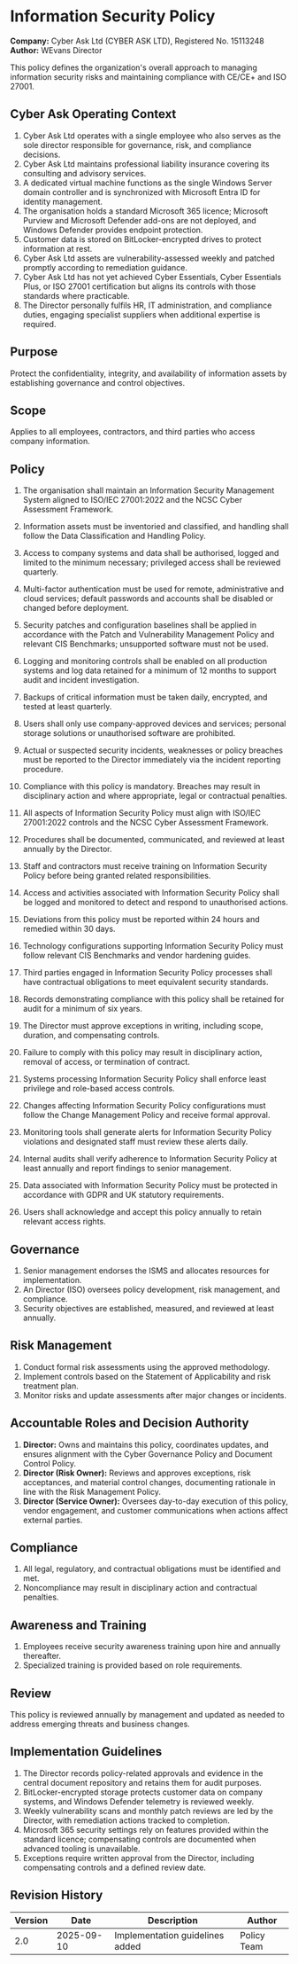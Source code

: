 # Information Security Policy

**Company:** Cyber Ask Ltd (CYBER ASK LTD), Registered No. 15113248  
**Author:** WEvans Director

This policy defines the organization's overall approach to managing information security risks and maintaining compliance with CE/CE+ and ISO 27001.

## Cyber Ask Operating Context

1. Cyber Ask Ltd operates with a single employee who also serves as the sole director responsible for governance, risk, and compliance decisions.
2. Cyber Ask Ltd maintains professional liability insurance covering its consulting and advisory services.
3. A dedicated virtual machine functions as the single Windows Server domain controller and is synchronized with Microsoft Entra ID for identity management.
4. The organisation holds a standard Microsoft 365 licence; Microsoft Purview and Microsoft Defender add-ons are not deployed, and Windows Defender provides endpoint protection.
5. Customer data is stored on BitLocker-encrypted drives to protect information at rest.
6. Cyber Ask Ltd assets are vulnerability-assessed weekly and patched promptly according to remediation guidance.
7. Cyber Ask Ltd has not yet achieved Cyber Essentials, Cyber Essentials Plus, or ISO 27001 certification but aligns its controls with those standards where practicable.
8. The Director personally fulfils HR, IT administration, and compliance duties, engaging specialist suppliers when additional expertise is required.



## Purpose

Protect the confidentiality, integrity, and availability of information assets by establishing governance and control objectives.

## Scope

Applies to all employees, contractors, and third parties who access company information.

## Policy
1. The organisation shall maintain an Information Security Management System aligned to ISO/IEC 27001:2022 and the NCSC Cyber Assessment Framework.
2. Information assets must be inventoried and classified, and handling shall follow the Data Classification and Handling Policy.
3. Access to company systems and data shall be authorised, logged and limited to the minimum necessary; privileged access shall be reviewed quarterly.
4. Multi-factor authentication must be used for remote, administrative and cloud services; default passwords and accounts shall be disabled or changed before deployment.
5. Security patches and configuration baselines shall be applied in accordance with the Patch and Vulnerability Management Policy and relevant CIS Benchmarks; unsupported software must not be used.
6. Logging and monitoring controls shall be enabled on all production systems and log data retained for a minimum of 12 months to support audit and incident investigation.
7. Backups of critical information must be taken daily, encrypted, and tested at least quarterly.
8. Users shall only use company-approved devices and services; personal storage solutions or unauthorised software are prohibited.
9. Actual or suspected security incidents, weaknesses or policy breaches must be reported to the Director immediately via the incident reporting procedure.
10. Compliance with this policy is mandatory. Breaches may result in disciplinary action and where appropriate, legal or contractual penalties.

1. All aspects of Information Security Policy must align with ISO/IEC 27001:2022 controls and the NCSC Cyber Assessment Framework.
2. Procedures shall be documented, communicated, and reviewed at least annually by the Director.
3. Staff and contractors must receive training on Information Security Policy before being granted related responsibilities.
4. Access and activities associated with Information Security Policy shall be logged and monitored to detect and respond to unauthorised actions.
5. Deviations from this policy must be reported within 24 hours and remedied within 30 days.
6. Technology configurations supporting Information Security Policy must follow relevant CIS Benchmarks and vendor hardening guides.
7. Third parties engaged in Information Security Policy processes shall have contractual obligations to meet equivalent security standards.
8. Records demonstrating compliance with this policy shall be retained for audit for a minimum of six years.
9. The Director must approve exceptions in writing, including scope, duration, and compensating controls.
10. Failure to comply with this policy may result in disciplinary action, removal of access, or termination of contract.

1. Systems processing Information Security Policy shall enforce least privilege and role-based access controls.
2. Changes affecting Information Security Policy configurations must follow the Change Management Policy and receive formal approval.
3. Monitoring tools shall generate alerts for Information Security Policy violations and designated staff must review these alerts daily.
4. Internal audits shall verify adherence to Information Security Policy at least annually and report findings to senior management.
5. Data associated with Information Security Policy must be protected in accordance with GDPR and UK statutory requirements.
6. Users shall acknowledge and accept this policy annually to retain relevant access rights.

## Governance

1. Senior management endorses the ISMS and allocates resources for implementation.
2. An Director (ISO) oversees policy development, risk management, and compliance.
3. Security objectives are established, measured, and reviewed at least annually.

## Risk Management

1. Conduct formal risk assessments using the approved methodology.
2. Implement controls based on the Statement of Applicability and risk treatment plan.
3. Monitor risks and update assessments after major changes or incidents.

## Accountable Roles and Decision Authority

1. **Director:** Owns and maintains this policy, coordinates updates, and ensures alignment with the Cyber Governance Policy and Document Control Policy.
2. **Director (Risk Owner):** Reviews and approves exceptions, risk acceptances, and material control changes, documenting rationale in line with the Risk Management Policy.
3. **Director (Service Owner):** Oversees day-to-day execution of this policy, vendor engagement, and customer communications when actions affect external parties.


## Compliance

1. All legal, regulatory, and contractual obligations must be identified and met.
2. Noncompliance may result in disciplinary action and contractual penalties.

## Awareness and Training

1. Employees receive security awareness training upon hire and annually thereafter.
2. Specialized training is provided based on role requirements.

## Review

This policy is reviewed annually by management and updated as needed to address emerging threats and business changes.

## Implementation Guidelines
1. The Director records policy-related approvals and evidence in the central document repository and retains them for audit purposes.
2. BitLocker-encrypted storage protects customer data on company systems, and Windows Defender telemetry is reviewed weekly.
3. Weekly vulnerability scans and monthly patch reviews are led by the Director, with remediation actions tracked to completion.
4. Microsoft 365 security settings rely on features provided within the standard licence; compensating controls are documented when advanced tooling is unavailable.
5. Exceptions require written approval from the Director, including compensating controls and a defined review date.


## Revision History

| Version | Date | Description | Author |
| ------- | ---------- | ----------------------- | ------ |
| 2.0     | 2025-09-10 | Implementation guidelines added | Policy Team |
